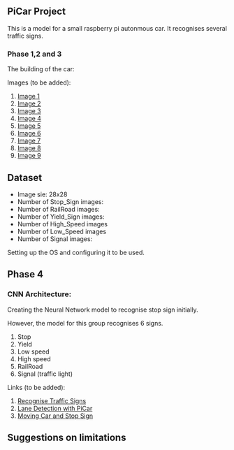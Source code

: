 ## PiCar Project

This is a model for a small raspberry pi autonmous car.
It recognises several traffic signs.

### Phase 1,2 and 3

The building of the car:

Images (to be added):

1. [Image 1](https://drive.google.com/open?id=1qRFprUwxraU2BONuyHZT7aT9OYGDUnbf)
2. [Image 2](https://drive.google.com/open?id=1oT72TggzrbR4Aw_tmEFDYx2deOoa65sN)
3. [Image 3](https://drive.google.com/open?id=12dgRKMX1zmIlBoy3wx8eTngdm-s84P2h)
4. [Image 4](https://drive.google.com/open?id=1hFmEudmus4cbYBgzzCiL2EyNFc8mRSym)
5. [Image 5](https://drive.google.com/open?id=1dDChY1-8zsRxvuJOfN65APJ-vnWSsEwt)
6. [Image 6](https://drive.google.com/open?id=1PvUKLVOz_7GUTqXRzz_edYRtFrNch2wd)
7. [Image 7](https://drive.google.com/open?id=1rNLfBQPUlSaoCCnhoaWHh7g_praXsLuH)
8. [Image 8](https://drive.google.com/open?id=1ZCq8LtoERXHhM-eFJSi7FaxTiDZ70iNc)
9. [Image 9](https://drive.google.com/open?id=11HHeoyQrSXIRbSPK4a78_NjNQN1QT0RM)


## Dataset

* Image sie: 28x28
* Number of Stop_Sign images:
* Number of RailRoad images:
* Number of Yield_Sign images: 
* Number of High_Speed images
* Number of Low_Speed images
* Number of Signal images: 

Setting up the OS and configuring it to be used.

## Phase 4

### CNN Architecture:

Creating the Neural Network model to recognise stop sign initially.

However, the model for this group recognises 6 signs.

1. Stop
2. Yield
3. Low speed
4. High speed
5. RailRoad
6. Signal (traffic light)

Links (to be added):
1. [Recognise Traffic Signs](http://www.youtube.com/watch?v=6qRq6aZwnzw "Sign Recognition")
2. [Lane Detection with PiCar](http://www.youtube.com/watch?v=vaN8VT8Z0qA "Lane Detection")
3. [Moving Car and Stop Sign](http://www.youtube.com/watch?v=IbNAn3VLDZg "Moving Car and Stop Sign")

## Suggestions on limitations


